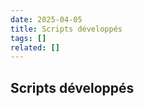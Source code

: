 ```yaml
---
date: 2025-04-05
title: Scripts développés
tags: []
related: []
---
```


## Scripts développés

##


